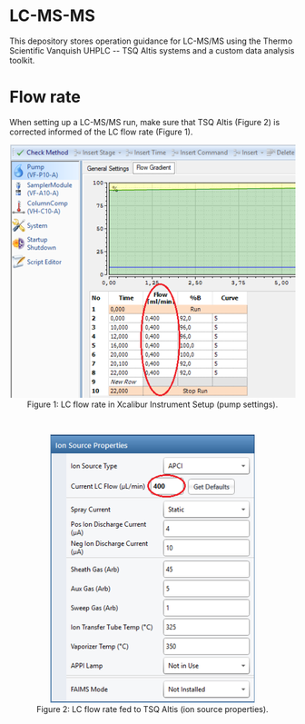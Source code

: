 # LC-MS-MS
This depository stores operation guidance for LC-MS/MS using the Thermo Scientific Vanquish UHPLC -- TSQ Altis systems and a custom data analysis toolkit.

# Flow rate
When setting up a LC-MS/MS run, make sure that TSQ Altis (Figure 2) is corrected informed of the LC flow rate (Figure 1).

<p align="center">
  <img width="540" alt="image" src="https://raw.githubusercontent.com/CreLox/LC-MS-MS/main/assets/VanquishUHPLCFlowRate.png"><br>
  Figure 1: LC flow rate in Xcalibur Instrument Setup (pump settings).
</p>
<br>
<p align="center">
  <img width="360" alt="image" src="https://raw.githubusercontent.com/CreLox/LC-MS-MS/main/assets/TSQAltisFlowRate.png"><br>
  Figure 2: LC flow rate fed to TSQ Altis (ion source properties).
</p>
